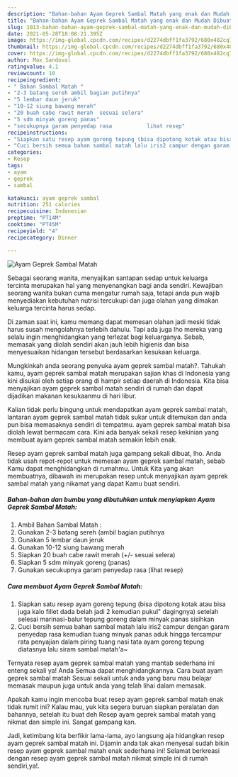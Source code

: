 ```yaml
---
description: "Bahan-bahan Ayam Geprek Sambal Matah yang enak dan Mudah Dibuat"
title: "Bahan-bahan Ayam Geprek Sambal Matah yang enak dan Mudah Dibuat"
slug: 1013-bahan-bahan-ayam-geprek-sambal-matah-yang-enak-dan-mudah-dibuat
date: 2021-05-28T18:08:21.395Z
image: https://img-global.cpcdn.com/recipes/d2274dbff1fa3792/680x482cq70/ayam-geprek-sambal-matah-foto-resep-utama.jpg
thumbnail: https://img-global.cpcdn.com/recipes/d2274dbff1fa3792/680x482cq70/ayam-geprek-sambal-matah-foto-resep-utama.jpg
cover: https://img-global.cpcdn.com/recipes/d2274dbff1fa3792/680x482cq70/ayam-geprek-sambal-matah-foto-resep-utama.jpg
author: Max Sandoval
ratingvalue: 4.1
reviewcount: 10
recipeingredient:
- " Bahan Sambal Matah "
- "2-3 batang sereh ambil bagian putihnya"
- "5 lembar daun jeruk"
- "10-12 siung bawang merah"
- "20 buah cabe rawit merah  sesuai selera"
- "5 sdm minyak goreng panas"
- "secukupnya garam penyedap rasa           lihat resep"
recipeinstructions:
- "Siapkan satu resep ayam goreng tepung (bisa dipotong kotak atau bisa juga kalo fillet dada belah jadi 2 kemudian pukul&#34; dagingnya) setelah selesai marinasi-balur tepung goreng dalam minyak panas sisihkan"
- "Cuci bersih semua bahan sambal matah lalu iris2 campur dengan garam penyedap rasa kemudian tuang minyak panas aduk hingga tercampur rata penyajian dalam piring tuang nasi tata ayam goreng tepung diatasnya lalu siram sambal matah&#39;a~"
categories:
- Resep
tags:
- ayam
- geprek
- sambal

katakunci: ayam geprek sambal 
nutrition: 251 calories
recipecuisine: Indonesian
preptime: "PT14M"
cooktime: "PT45M"
recipeyield: "4"
recipecategory: Dinner

---
```



![Ayam Geprek Sambal Matah](https://img-global.cpcdn.com/recipes/d2274dbff1fa3792/680x482cq70/ayam-geprek-sambal-matah-foto-resep-utama.jpg)

Sebagai seorang wanita, menyajikan santapan sedap untuk keluarga tercinta merupakan hal yang menyenangkan bagi anda sendiri. Kewajiban seorang  wanita bukan cuma mengatur rumah saja, tetapi anda pun wajib menyediakan kebutuhan nutrisi tercukupi dan juga olahan yang dimakan keluarga tercinta harus sedap.

Di zaman  saat ini, kamu memang dapat memesan olahan jadi meski tidak harus susah mengolahnya terlebih dahulu. Tapi ada juga lho mereka yang selalu ingin menghidangkan yang terlezat bagi keluarganya. Sebab, memasak yang diolah sendiri akan jauh lebih higienis dan bisa menyesuaikan hidangan tersebut berdasarkan kesukaan keluarga. 



Mungkinkah anda seorang penyuka ayam geprek sambal matah?. Tahukah kamu, ayam geprek sambal matah merupakan sajian khas di Indonesia yang kini disukai oleh setiap orang di hampir setiap daerah di Indonesia. Kita bisa menyajikan ayam geprek sambal matah sendiri di rumah dan dapat dijadikan makanan kesukaanmu di hari libur.

Kalian tidak perlu bingung untuk mendapatkan ayam geprek sambal matah, lantaran ayam geprek sambal matah tidak sukar untuk ditemukan dan anda pun bisa memasaknya sendiri di tempatmu. ayam geprek sambal matah bisa diolah lewat bermacam cara. Kini ada banyak sekali resep kekinian yang membuat ayam geprek sambal matah semakin lebih enak.

Resep ayam geprek sambal matah juga gampang sekali dibuat, lho. Anda tidak usah repot-repot untuk memesan ayam geprek sambal matah, sebab Kamu dapat menghidangkan di rumahmu. Untuk Kita yang akan membuatnya, dibawah ini merupakan resep untuk menyajikan ayam geprek sambal matah yang nikamat yang dapat Kamu buat sendiri.

<!--inarticleads1-->

##### Bahan-bahan dan bumbu yang dibutuhkan untuk menyiapkan Ayam Geprek Sambal Matah:

1. Ambil  Bahan Sambal Matah :
1. Gunakan 2-3 batang sereh (ambil bagian putihnya
1. Gunakan 5 lembar daun jeruk
1. Gunakan 10-12 siung bawang merah
1. Siapkan 20 buah cabe rawit merah (+/- sesuai selera)
1. Siapkan 5 sdm minyak goreng (panas)
1. Gunakan secukupnya garam penyedap rasa           (lihat resep)




<!--inarticleads2-->

##### Cara membuat Ayam Geprek Sambal Matah:

1. Siapkan satu resep ayam goreng tepung (bisa dipotong kotak atau bisa juga kalo fillet dada belah jadi 2 kemudian pukul&#34; dagingnya) setelah selesai marinasi-balur tepung goreng dalam minyak panas sisihkan
1. Cuci bersih semua bahan sambal matah lalu iris2 campur dengan garam penyedap rasa kemudian tuang minyak panas aduk hingga tercampur rata penyajian dalam piring tuang nasi tata ayam goreng tepung diatasnya lalu siram sambal matah&#39;a~




Ternyata resep ayam geprek sambal matah yang mantab sederhana ini enteng sekali ya! Anda Semua dapat menghidangkannya. Cara buat ayam geprek sambal matah Sesuai sekali untuk anda yang baru mau belajar memasak maupun juga untuk anda yang telah lihai dalam memasak.

Apakah kamu ingin mencoba buat resep ayam geprek sambal matah enak tidak rumit ini? Kalau mau, yuk kita segera buruan siapkan peralatan dan bahannya, setelah itu buat deh Resep ayam geprek sambal matah yang nikmat dan simple ini. Sangat gampang kan. 

Jadi, ketimbang kita berfikir lama-lama, ayo langsung aja hidangkan resep ayam geprek sambal matah ini. Dijamin anda tak akan menyesal sudah bikin resep ayam geprek sambal matah enak sederhana ini! Selamat berkreasi dengan resep ayam geprek sambal matah nikmat simple ini di rumah sendiri,ya!.

